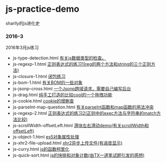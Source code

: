# js-practice-demo
sharlly的js进化史

### 2016-3 
2016年3月js练习
* js-type-detection.html   [有关js数据类型的检查。](https://github.com/yxy19950717/js-practice-demo/blob/master/2016-3/js-type-detection.html)
* js-regexp-1.html   [正则表达式的练习1(reg的两个方法和string的三个正则方法)](https://github.com/yxy19950717/js-practice-demo/blob/master/2016-3/js-regexp-1.html)
* js-closure-1.html   [闭包练习](https://github.com/yxy19950717/js-practice-demo/blob/master/2016-3/js-closure-1.html)
* js-bom-1.html   [有关BOM的一些对象](https://github.com/yxy19950717/js-practice-demo/blob/master/2016-3/js-bom-1.html)
* js-jsonp-cross.html   [一个Jsonp跨域请求，需要自己编写后台](https://github.com/yxy19950717/js-practice-demo/blob/master/2016-3/js-jsonp-cross.html)
* js-drag.html   [纯手工打造的比较cool的一个拖拽功能](https://github.com/yxy19950717/js-practice-demo/blob/master/2016-3/js-drag.html)
* js-cookie.html   [cookie的增删查](https://github.com/yxy19950717/js-practice-demo/blob/master/2016-3/js-cookie.html)
* js-parseInt-map-question.html [有关parseInt函数和map函数的用法冲突](https://github.com/yxy19950717/js-practice-demo/blob/master/2016-3/js-parseInt-map-question.html)
* js-regexp-2.html   [正则表达式的练习2(正则中的exec方法与字符串的match方法比较)](https://github.com/yxy19950717/js-practice-demo/blob/master/2016-3/js-regexp-2.html)
* js-scrollWidth-offsetLeft.html [滑块左右滑动demo(有关scrollWidth和offsetLeft)](https://github.com/yxy19950717/js-practice-demo/blob/master/2016-3/js-scrollWidth-offsetLeft.html)
* js-object-1.html [es5对象属性处理](https://github.com/yxy19950717/js-practice-demo/blob/master/2016-3/js-object-1.html)
* js-xhr2-file-upload.html [xhr2异步上传文件(有进度显示)](https://github.com/yxy19950717/js-practice-demo/blob/master/2016-3/js-xhr2-file-upload.html)
* js-curry.html [js的函数柯里化](https://github.com/yxy19950717/js-practice-demo/blob/master/2016-3/js-curry.html)
* js-quick-sort.html [js的快排和对象计数(由TX一道笔试题引发的感想)](https://github.com/yxy19950717/js-practice-demo/blob/master/2016-3/js-quick-sort.html)